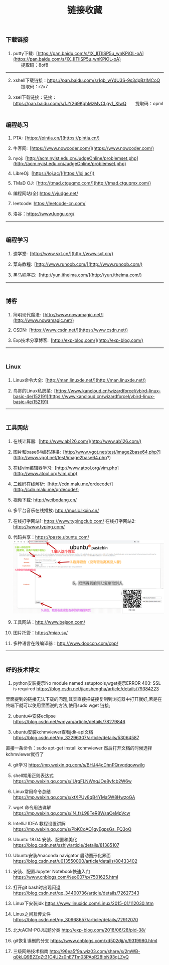 ﻿---
title: 链接收藏
---

# <font size=4>下载链接</font>
1. putty下载:&ensp;[https://pan.baidu.com/s/1X_IITIlSP5u_wnKPiOL-oA](https://pan.baidu.com/s/1X_IITIlSP5u_wnKPiOL-oA)    
&ensp;&ensp;&ensp; 提取码：8of8
---

2. xshell下载链接：https://pan.baidu.com/s/1qb_wYdU3S-9s3dpBzIMCoQ 
&ensp;&ensp;&ensp; 提取码：r2x7 

3. xsel下载链接：链接：https://pan.baidu.com/s/1JY269KghMzMvCLgy1_XlwQ 
&ensp;&ensp;&ensp; 提取码：opml 

# <font size=4>编程练习</font>
1. PTA:&ensp;[https://pintia.cn/](https://pintia.cn/)

2. 牛客网:&ensp;[https://www.nowcoder.com/](https://www.nowcoder.com/)

3. nyoj:&ensp;[http://acm.nyist.edu.cn/JudgeOnline/problemset.php](http://acm.nyist.edu.cn/JudgeOnline/problemset.php)

4. LibreOj:&ensp;[https://loj.ac/](https://loj.ac/])

5. TMaD OJ:&ensp;[http://tmad.ctguqmx.com/](http://tmad.ctguqmx.com/)

6. 编程网站(全):https://vjudge.net/

7. leetcode: https://leetcode-cn.com/

8. 洛谷：https://www.luogu.org/
---

# <font size=4>编程学习</font>
1. 速学堂:&ensp;[http://www.sxt.cn/](http://www.sxt.cn/)

2. 菜鸟教程:&ensp;[http://www.runoob.com/](http://www.runoob.com/)

3. 黑马程序员:&ensp;[http://yun.itheima.com/](http://yun.itheima.com/)
---

# <font size=4>博客</font>
1. 简明现代魔法:&ensp;[http://www.nowamagic.net/](http://www.nowamagic.net/)

2. CSDN:&ensp;[https://www.csdn.net/](https://www.csdn.net/)

3. Exp技术分享博客:&ensp;[http://exp-blog.com/](http://exp-blog.com/)
---

# <font size=4>Linux</font>
1. Linux命令大全:&ensp;[http://man.linuxde.net/](http://man.linuxde.net/)

2. 鸟哥的Linux私房菜:&ensp;[https://www.kancloud.cn/wizardforcel/vbird-linux-basic-4e/152191](https://www.kancloud.cn/wizardforcel/vbird-linux-basic-4e/152191)
---

# <font size=4>工具网站</font>
1. 在线计算器:&ensp;[http://www.ab126.com/](http://www.ab126.com/)

2. 图片和base64编码转换:&ensp;[http://www.vgot.net/test/image2base64.php?](http://www.vgot.net/test/image2base64.php?)

3. 在线vim编辑器学习:&ensp;[http://www.atool.org/vim.php](http://www.atool.org/vim.php)

4. 二维码在线解析:&ensp;[http://cdn.malu.me/qrdecode/](http://cdn.malu.me/qrdecode/)

5. 视频下载: http://weibodang.cn/

6. 多平台音乐在线播放: http://music.lkxin.cn/

7. 在线打字网站1: https://www.typingclub.com/
   在线打字网站2: https://www.typing.com/

8. 代码共享：https://paste.ubuntu.com/
![](https://github.com/gydjsz/hexo/blob/master/source/picture/ubuntu.png?raw=true)

9. 工具网站：http://www.bejson.com/

10. 图片托管：https://miao.su/

11. 多种语言在线编译器：http://www.dooccn.com/cpp/
---

# <font size=4>好的技术博文</font>
1. python安装提示No module named setuptools,wget提示ERROR 403: SSL is required
https://blog.csdn.net/jiaoshengha/article/details/79384223

里面提到的链接无法下载的问题,其实直接把链接复制到浏览器中打开就好,若是在终端下就可以使用里面说的方法,使用sudo wget 链接;

2. ubuntu中安装eclipse
https://blog.csdn.net/wmyan/article/details/78279846

3. ubuntu安装kchmviewer查看jdk-api文档
https://blog.csdn.net/qq_32296307/article/details/53064587

直接一条命令：sudo apt-get install kchmviewer
然后打开文档的时候选择kchmviewer就行了

4. git学习
https://mp.weixin.qq.com/s/BHJ44cDhnPQrvqdqowwilg

5. shell常用正则表达式
https://mp.weixin.qq.com/s/IUrgFLNWnqJOe8yfcb2W6w

6. Linux常用命令总结
https://mp.weixin.qq.com/s/xtXPUy8qB4YMa5W8HwzoGA

7. wget 命令用法详解 
https://mp.weixin.qq.com/s/iN_fsL98TeR8WsaCeMpVcw

8. IntelliJ IDEA 教程设置讲解 
https://mp.weixin.qq.com/s/PbKCoAO1gyEgpsGs_FQ3oQ

9. Ubuntu 18.04 安装、配置和美化
https://blog.csdn.net/szhiy/article/details/81385107

10. Ubuntu安装Anaconda navigator 启动图形化界面
https://blog.csdn.net/u013550000/article/details/80433402

11. 安装、配置Jupyter Notebook快速入门
https://www.cnblogs.com/Neo007/p/7501625.html

12. 打开git bash时出现闪退
https://blog.csdn.net/qq_34400736/article/details/72627343

13. Linux下安装jdk
https://www.linuxidc.com/Linux/2015-01/112030.htm

14. Linux之间互传文件
https://blog.csdn.net/qq_30968657/article/details/72912070

15. 北大ACM-POJ试题分类
http://exp-blog.com/2018/06/28/pid-38/

16. git恢复误删的分支
https://www.cnblogs.com/xd502djj/p/9319980.html

17. 三级网络技术指南
http://96ea5f9a.wiz03.com/share/s/2mWB-q0kLQ9B2ZqZt31C4U2z0nE7Tm03PAoR28IbN93qLZvQ
